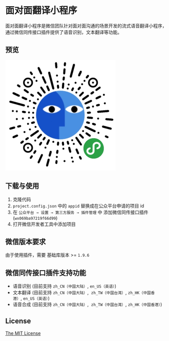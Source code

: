 # 面对面翻译小程序


面对面翻译小程序是微信团队针对面对面沟通的场景开发的流式语音翻译小程序，通过微信同传接口插件提供了语音识别，文本翻译等功能。


## 预览
![面对面翻译小程序](image/qr.jpg)


## 下载与使用

1. 克隆代码
2. `project.config.json` 中的 `appid` 替换成在公众平台申请的项目 id
3. 在 `公众平台 → 设置 → 第三方服务 → 插件管理` 中 添加微信同传接口插件 (`wx069ba97219f66d99`)
4. 打开微信开发者工具中添加项目


## 微信版本要求

由于使用插件，需要 基础库版本 >= `1.9.6`


## 微信同传接口插件支持功能

- 语音识别 (目前支持 `zh_CN（中国大陆）`,  `en_US（英语）`)
- 文本翻译 (目前支持 `zh_CN（中国大陆）`,  `zh_TW（中国台湾）`, `zh_HK（中国香港）`, `en_US（英语）`)
- 语音合成 (目前支持 `zh_CN（中国大陆）`,  `zh_TW（中国台湾）`, `zh_HK（中国香港）`)


## License

[The MIT License](./LICENSE.txt)